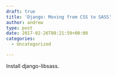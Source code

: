```yaml
---
draft: true
title: 'Django: Moving from CSS to SASS'
author: andrew
type: post
date: 2017-02-26T08:21:59+00:00
categories:
  - Uncategorized

---
```

Install django-libsass.
